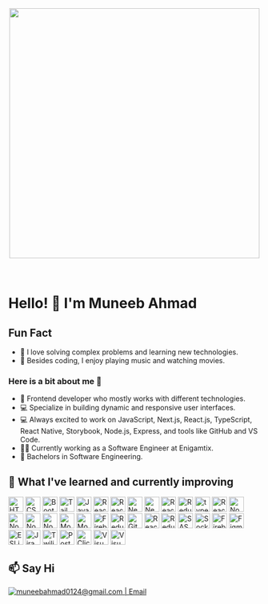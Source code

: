 <div align="center">
<img src="https://miro.medium.com/v2/resize:fit:786/format:webp/1*e5lN5-f5pmv5xx3GjruTMA.gif" width="500">
</div>
<br/><br/>

# Hello! 👋 I'm Muneeb Ahmad

## Fun Fact
- 🧠 I love solving complex problems and learning new technologies.
- 🎨 Besides coding, I enjoy playing music and watching movies.


### Here is a bit about me 👋
- 🔭 Frontend developer who mostly works with different technologies.
- 💻 Specialize in building dynamic and responsive user interfaces.
- 💻 Always excited to work on JavaScript, Next.js, React.js, TypeScript, React Native, Storybook, Node.js, Express, and tools like GitHub and VS Code.
- 👩‍💻 Currently working as a Software Engineer at Enigamtix.
- 📝 Bachelors in Software Engineering.


## 🔭 What I've learned and currently improving
<div>
  <img src="https://img.shields.io/badge/HTML5-282C34?logo=html5&logoColor=E34F26" alt="HTML5 logo" title="HTML5" height="30" />
  <img src="https://img.shields.io/badge/CSS3-282C34?logo=css3&logoColor=1572B6" alt="CSS3 logo" title="CSS3" height="30" />
  <img src="https://img.shields.io/badge/bootstrap-%238511FA.svg?style=for-the-badge&logo=bootstrap&logoColor=white" alt="Bootstrap logo" title="ClickUp" height="30" />
    <img src="https://img.shields.io/badge/tailwindcss-%2338B2AC.svg?style=for-the-badge&logo=tailwind-css&logoColor=white" alt="Tailwind logo" title="ClickUp" height="30" />
  <img src="https://img.shields.io/badge/JavaScript-282C34?logo=javascript&logoColor=F7DF1E" alt="JavaScript logo" title="JavaScript" height="30" />
   <img src="https://img.shields.io/badge/React JS-282C34?logo=react&logoColor=61DAFB" alt="React JS logo" title="React JS" height="30" />
    <img src="  https://img.shields.io/badge/-AntDesign-%230170FE?style=for-the-badge&logo=ant-design&logoColor=white" alt="React JS logo" title="React JS" height="30" />
  <img src="https://img.shields.io/badge/Next.js-000000?logo=next.js&logoColor=white" alt="Next.js logo" title="Next.js" height="30" />
  <img src=" https://img.shields.io/badge/JWT-black?style=for-the-badge&logo=JSON%20web%20token" alt="Next.js logo" title="Next.js" height="30" />
  <img src="https://img.shields.io/badge/React%20Native-v0.74-blue?logo=react" alt="React Native logo" title="React Native" height="30" />
  <img src="  https://img.shields.io/badge/React_Router-CA4245?style=for-the-badge&logo=react-router&logoColor=white" alt="Redux logo" title="Redux" height="30" />
  <img src="https://img.shields.io/badge/TypeScript-3178C6.svg?style=for-the-badge&logo=TypeScript&logoColor=white" alt="typescript logo" title="typescript" height="30" />
  <img src="https://img.shields.io/badge/React_Query-FF4154?logo=react-query&logoColor=white" alt="React Query logo" title="React Query" height="30" />
  <img src="https://img.shields.io/badge/Node.js-v14.17.0-green?logo=node.js" alt="Node JS logo" title="Node JS" height="30" />
    <img src="https://img.shields.io/badge/NPM-%23CB3837.svg?style=for-the-badge&logo=npm&logoColor=white" alt="Node JS logo" title="Node JS" height="30" />
    <img src="https://img.shields.io/badge/NODEMON-%23323330.svg?style=for-the-badge&logo=nodemon&logoColor=%BBDEAD" alt="Node JS logo" title="Node JS" height="30" />
  <img src="https://img.shields.io/badge/Express-v4.17.1-blue?logo=express" alt="Node JS logo" title="Node JS" height="30" />
<img src="https://img.shields.io/badge/MongoDB-47A248?logo=mongodb&logoColor=white" alt="MongoDB logo" title="MongoDB" height="30" />
<img src="https://img.shields.io/badge/MobX-FF9955?logo=mobx&logoColor=white" alt="MobX logo" title="MobX" height="30" />
<img src="https://img.shields.io/badge/Firebase-FFCA28?logo=firebase&logoColor=black" alt="Firebase logo" title="Firebase" height="30" />

  <img src="https://img.shields.io/badge/GitHub-181717.svg?style=for-the-badge&logo=GitHub&logoColor=white" alt="Redux logo" title="Redux" height="30" />
  <img src="https://img.shields.io/badge/GitLab-FC6D26?logo=gitlab&logoColor=white" alt="GitLab logo" title="GitLab" height="30" />
  <img src="https://img.shields.io/badge/React%20Hook%20Form-%23EC5990.svg?style=for-the-badge&logo=reacthookform&logoColor=white" alt="React Hook Form" title="React Hook Form" height="30" />
<img src="https://img.shields.io/badge/redux-%23593d88.svg?style=for-the-badge&logo=redux&logoColor=white" alt="Redux" title="Redux" height="30" />
<img src="https://img.shields.io/badge/SASS-hotpink.svg?style=for-the-badge&logo=SASS&logoColor=white" alt="SASS" title="SASS" height="30" />
<img src="https://img.shields.io/badge/Socket.io-black?style=for-the-badge&logo=socket.io&badgeColor=010101" alt="Socket.io" title="Socket.io" height="30" />
<img src="https://img.shields.io/badge/firebase-a08021?style=for-the-badge&logo=firebase&logoColor=ffcd34" alt="Firebase" title="Firebase" height="30" />
<img src="https://img.shields.io/badge/figma-%23F24E1E.svg?style=for-the-badge&logo=figma&logoColor=white" alt="Figma" title="Figma" height="30" />
<img src="https://img.shields.io/badge/ESLint-4B3263?style=for-the-badge&logo=eslint&logoColor=white" alt="ESLint" title="ESLint" height="30" />
<img src="https://img.shields.io/badge/jira-%230A0FFF.svg?style=for-the-badge&logo=jira&logoColor=white" alt="Jira" title="Jira" height="30" />
<img src="https://img.shields.io/badge/Twilio-F22F46?style=for-the-badge&logo=Twilio&logoColor=white" alt="Twilio" title="Twilio" height="30" />
<img src="https://img.shields.io/badge/Postman-FF6C37?style=for-the-badge&logo=postman&logoColor=white" alt="Postman" title="Postman" height="30" />

  <img src="https://img.shields.io/badge/ClickUp-7C3AED?logo=clickup&logoColor=white" alt="ClickUp logo" title="ClickUp" height="30" />
  <img src="https://img.shields.io/badge/VS%20Code-282C34?logo=visual-studio-code&logoColor=007ACC" alt="Visual Studio Code logo" title="Visual Studio Code" height="30" />
  <img src="https://img.shields.io/badge/vercel-%23000000.svg?style=for-the-badge&logo=vercel&logoColor=white" alt="Visual Studio Code logo" title="Visual Studio Code" height="30" />
</div>

## 📫 Say Hi
<a href="mailto:muneebahmad0124@mail.com">
<img  alt="muneebahmad0124@gmail.com | Email" src="https://img.shields.io/badge/gmail-%231DA1F2.svg?&style=for-the-badge&logo=gmail&logoColor=white&color=B23121" />
</a>
